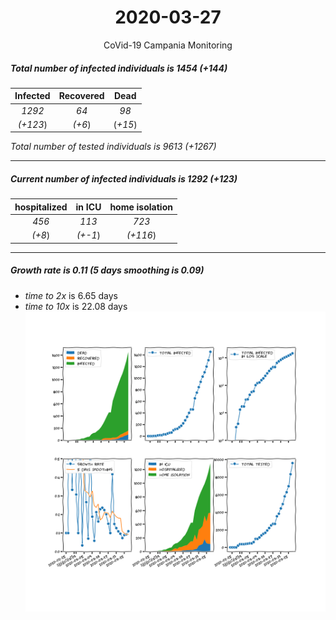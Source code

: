 <div align='center'>

# 2020-03-27
CoVid-19 Campania Monitoring
</div>

##### Total number of infected individuals is 1454 (+144)
Infected | Recovered | Dead
:---: | :---: | :---:
*1292* | *64* | *98*
*(+123*) | *(+6*) | (*+15*)

*Total number of tested individuals is 9613 (+1267)*
***
##### Current number of infected individuals is 1292 (+123)
hospitalized | in ICU | home isolation
:---: | :---: | :---:
*456* |*113* |*723*
*(+8*) |*(+-1*) |*(+116*)
***
##### Growth rate is 0.11 (5 days smoothing is 0.09)
- *time to 2x* is 6.65 days
- *time to 10x* is 22.08 days
![stats][stats]

[stats]: stats_Campania.png
